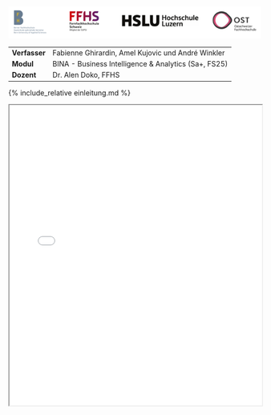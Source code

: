 
![FH Logos](images/FH_Logos.png)

<div class="table-name-value">

| | |
| --- | --- |
| **Verfasser** | Fabienne Ghirardin, Amel Kujovic und André Winkler |
| **Modul** | BINA - Business Intelligence & Analytics (Sa+, FS25) |
| **Dozent** | Dr. Alen Doko, FFHS |

</div>

{% include_relative einleitung.md %}


<iframe src="sunhours_per_month.html" width="100%" height="600"></iframe>
